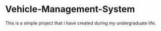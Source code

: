 # Vehicle-Management-System
This is a simple project that i have created during my undergraduate life.
